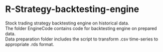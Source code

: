 # R-Strategy-backtesting-engine
Stock trading strategy backtesting engine on historical data.  
The folder EngineCode contains code for backtesting engine on prepared data.  
Data preparation folder includes the script to transform .csv time-series to appropriate .rds format.  
